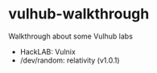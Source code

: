 # vulhub-walkthrough

Walkthrough about some Vulhub labs

- HackLAB: Vulnix
- /dev/random: relativity (v1.0.1)
